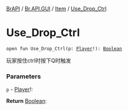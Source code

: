 [BrAPI](../../index.md) / [Br.API.GUI](../index.md) / [Item](index.md) / [Use_Drop_Ctrl](./-use_-drop_-ctrl.md)

# Use_Drop_Ctrl

`open fun Use_Drop_Ctrl(p: `[`Player`](https://hub.spigotmc.org/javadocs/spigot/org/bukkit/entity/Player.html)`!): `[`Boolean`](https://kotlinlang.org/api/latest/jvm/stdlib/kotlin/-boolean/index.html)

玩家按住ctrl时按下Q时触发

### Parameters

`p` - [Player](https://hub.spigotmc.org/javadocs/spigot/org/bukkit/entity/Player.html)!:

**Return**
[Boolean](https://kotlinlang.org/api/latest/jvm/stdlib/kotlin/-boolean/index.html):

